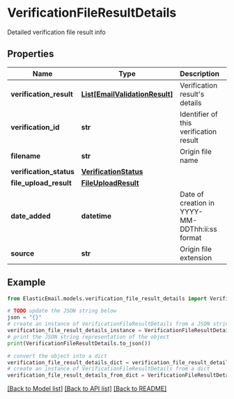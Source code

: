 # VerificationFileResultDetails

Detailed verification file result info

## Properties

Name | Type | Description | Notes
------------ | ------------- | ------------- | -------------
**verification_result** | [**List[EmailValidationResult]**](EmailValidationResult.md) | Verification result&#39;s details | [optional] 
**verification_id** | **str** | Identifier of this verification result | [optional] 
**filename** | **str** | Origin file name | [optional] 
**verification_status** | [**VerificationStatus**](VerificationStatus.md) |  | [optional] 
**file_upload_result** | [**FileUploadResult**](FileUploadResult.md) |  | [optional] 
**date_added** | **datetime** | Date of creation in YYYY-MM-DDThh:ii:ss format | [optional] 
**source** | **str** | Origin file extension | [optional] 

## Example

```python
from ElasticEmail.models.verification_file_result_details import VerificationFileResultDetails

# TODO update the JSON string below
json = "{}"
# create an instance of VerificationFileResultDetails from a JSON string
verification_file_result_details_instance = VerificationFileResultDetails.from_json(json)
# print the JSON string representation of the object
print(VerificationFileResultDetails.to_json())

# convert the object into a dict
verification_file_result_details_dict = verification_file_result_details_instance.to_dict()
# create an instance of VerificationFileResultDetails from a dict
verification_file_result_details_from_dict = VerificationFileResultDetails.from_dict(verification_file_result_details_dict)
```
[[Back to Model list]](../README.md#documentation-for-models) [[Back to API list]](../README.md#documentation-for-api-endpoints) [[Back to README]](../README.md)


